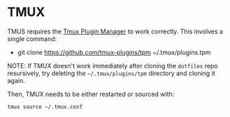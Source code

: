 # TMUX

TMUS requires the [Tmux Plugin Manager](https://github.com/tmux-plugins/tpm)
to work correctly. This involves a single command:

- git clone <https://github.com/tmux-plugins/tpm> ~/.tmux/plugins.tpm

NOTE: If TMUX doesn't work immediately after cloning the `dotfiles` repo
resursively, try deleting the `~/.tmux/plugins/tpm` directory and cloning it again.

Then, TMUX needs to be either restarted or sourced with:

`tmux source ~/.tmux.conf`
